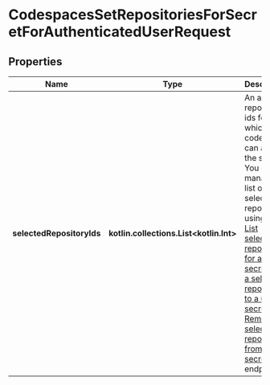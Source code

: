 
# CodespacesSetRepositoriesForSecretForAuthenticatedUserRequest

## Properties
Name | Type | Description | Notes
------------ | ------------- | ------------- | -------------
**selectedRepositoryIds** | **kotlin.collections.List&lt;kotlin.Int&gt;** | An array of repository ids for which a codespace can access the secret. You can manage the list of selected repositories using the [List selected repositories for a user secret](https://docs.github.com/rest/codespaces/secrets#list-selected-repositories-for-a-user-secret), [Add a selected repository to a user secret](https://docs.github.com/rest/codespaces/secrets#add-a-selected-repository-to-a-user-secret), and [Remove a selected repository from a user secret](https://docs.github.com/rest/codespaces/secrets#remove-a-selected-repository-from-a-user-secret) endpoints. | 




